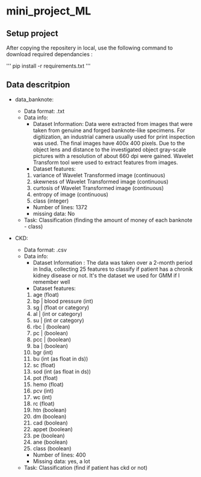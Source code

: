 # mini_project_ML


## Setup project

After copying the repositery in local, use the following command to download required dependancies : 

'''
pip install -r requirements.txt
'''

## Data descritpion
- data_banknote: 
    - Data format: .txt 
    - Data info: 
        - Dataset Information: Data were extracted from images that were taken from genuine and forged banknote-like specimens.  For digitization, an industrial camera usually used for print inspection was used. The final images have 400x 400 pixels. Due to the object lens and distance to the investigated object gray-scale pictures with a resolution of about 660 dpi were gained. Wavelet Transform tool were used to extract features from images.  
        - Dataset features:    
       1. variance of Wavelet Transformed image (continuous) 
       2. skewness of Wavelet Transformed image (continuous)
       3. curtosis of Wavelet Transformed image (continuous)
       4. entropy of image (continuous)
       5. class (integer) 
       - Number of lines: 1372
       - missing data: No
    - Task: Classification (finding the amount of money of each banknote - class)

- CKD: 
    - Data format: .csv
    - Data info: 
        - Dataset Information : The data was taken over a 2-month period in India, collecting 25 features to classify if patient has a chronik kidney disease or not. It's the dataset we used for GMM if I remember well 
        - Dataset features: 
        1. age (float)
        2. bp  | blood pressure (int)
        3. sg  | (float or category)
        4. al  | (int or category)
        5. su  | (int or category)
        6. rbc | (boolean)
        7. pc  | (boolean)
        8. pcc | (boolean)
        9. ba  | (boolean)
        10. bgr (int)
        11. bu (int (as float in ds))
        12. sc (float)
        13. sod (int (as float in ds))
        14. pot (float)
        15. hemo (float)
        16. pcv (int)
        17. wc (int)
        18. rc (float)
        19. htn (boolean)
        20. dm (boolean)
        21. cad (boolean)
        22. appet (boolean)
        23. pe (boolean)
        24. ane (boolean)
        25. class (boolean)
        - Number of lines: 400 
        - Missing data: yes, a lot
    - Task: Classification (find if patient has ckd or not)




